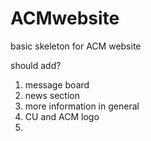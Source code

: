 # ACMwebsite

basic skeleton for ACM website

should add?
1. message board
2. news section
3. more information in general
4. CU and ACM logo
5. 
